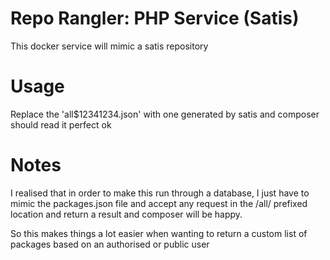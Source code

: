 # Repo Rangler: PHP Service (Satis)

This docker service will mimic a satis repository

# Usage

Replace the 'all$12341234.json' with one generated by satis and composer should read it perfect ok

# Notes

I realised that in order to make this run through a database, I just have to mimic the packages.json file and accept 
any request in the /all/ prefixed location and return a result and composer will be happy. 

So this makes things a lot easier when wanting to return a custom list of packages based on an authorised or public user 
